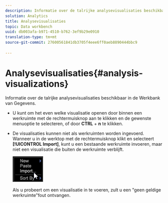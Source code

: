 ```yaml
---
description: Informatie over de talrijke analysevisualisaties beschikbaar in de Werkbank van Gegevens.
solution: Analytics
title: Analysevisualisaties
topic: Data workbench
uuid: db003afa-b971-4510-b762-3ef9b29e0910
translation-type: tm+mt
source-git-commit: 27600561841db3705f4eee6ff0aeb8890444bbc9

---
```



# Analysevisualisaties{#analysis-visualizations}

Informatie over de talrijke analysevisualisaties beschikbaar in de Werkbank van Gegevens.

* U kunt om het even welke visualisatie openen door binnen een werkruimte met de rechtermuisknop aan te klikken en de gewenste menuoptie te selecteren, of door **CTRL** + **n** te klikken.

* De visualisaties kunnen niet als werkruimten worden ingevoerd. Wanneer u in de werktop met de rechtermuisknop klikt en selecteert **[!UICONTROL Import]**, kunt u een bestaande werkruimte invoeren, maar niet een visualisatie die buiten de werkruimte verblijft.

   ![](assets/import_workspace.png)

   Als u probeert om een visualisatie in te voeren, zult u een &quot;geen geldige werkruimte&quot;fout ontvangen.
